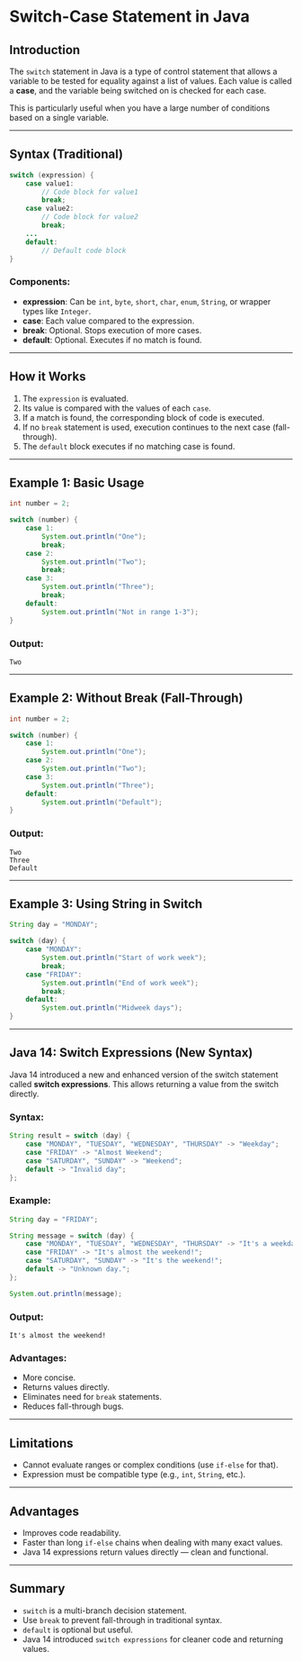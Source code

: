 
# Switch-Case Statement in Java

## Introduction

The `switch` statement in Java is a type of control statement that allows a variable to be tested for equality against a list of values. Each value is called a **case**, and the variable being switched on is checked for each case.

This is particularly useful when you have a large number of conditions based on a single variable.

---

## Syntax (Traditional)

```java
switch (expression) {
    case value1:
        // Code block for value1
        break;
    case value2:
        // Code block for value2
        break;
    ...
    default:
        // Default code block
}
```

### Components:
- **expression**: Can be `int`, `byte`, `short`, `char`, `enum`, `String`, or wrapper types like `Integer`.
- **case**: Each value compared to the expression.
- **break**: Optional. Stops execution of more cases.
- **default**: Optional. Executes if no match is found.

---

## How it Works

1. The `expression` is evaluated.
2. Its value is compared with the values of each `case`.
3. If a match is found, the corresponding block of code is executed.
4. If no `break` statement is used, execution continues to the next case (fall-through).
5. The `default` block executes if no matching case is found.

---

## Example 1: Basic Usage

```java
int number = 2;

switch (number) {
    case 1:
        System.out.println("One");
        break;
    case 2:
        System.out.println("Two");
        break;
    case 3:
        System.out.println("Three");
        break;
    default:
        System.out.println("Not in range 1-3");
}
```

### Output:
```
Two
```

---

## Example 2: Without Break (Fall-Through)

```java
int number = 2;

switch (number) {
    case 1:
        System.out.println("One");
    case 2:
        System.out.println("Two");
    case 3:
        System.out.println("Three");
    default:
        System.out.println("Default");
}
```

### Output:
```
Two
Three
Default
```

---

## Example 3: Using String in Switch

```java
String day = "MONDAY";

switch (day) {
    case "MONDAY":
        System.out.println("Start of work week");
        break;
    case "FRIDAY":
        System.out.println("End of work week");
        break;
    default:
        System.out.println("Midweek days");
}
```

---

## Java 14: Switch Expressions (New Syntax)

Java 14 introduced a new and enhanced version of the switch statement called **switch expressions**. This allows returning a value from the switch directly.

### Syntax:

```java
String result = switch (day) {
    case "MONDAY", "TUESDAY", "WEDNESDAY", "THURSDAY" -> "Weekday";
    case "FRIDAY" -> "Almost Weekend";
    case "SATURDAY", "SUNDAY" -> "Weekend";
    default -> "Invalid day";
};
```

### Example:

```java
String day = "FRIDAY";

String message = switch (day) {
    case "MONDAY", "TUESDAY", "WEDNESDAY", "THURSDAY" -> "It's a weekday.";
    case "FRIDAY" -> "It's almost the weekend!";
    case "SATURDAY", "SUNDAY" -> "It's the weekend!";
    default -> "Unknown day.";
};

System.out.println(message);
```

### Output:
```
It's almost the weekend!
```

### Advantages:
- More concise.
- Returns values directly.
- Eliminates need for `break` statements.
- Reduces fall-through bugs.

---

## Limitations

- Cannot evaluate ranges or complex conditions (use `if-else` for that).
- Expression must be compatible type (e.g., `int`, `String`, etc.).

---

## Advantages

- Improves code readability.
- Faster than long `if-else` chains when dealing with many exact values.
- Java 14 expressions return values directly — clean and functional.

---

## Summary

- `switch` is a multi-branch decision statement.
- Use `break` to prevent fall-through in traditional syntax.
- `default` is optional but useful.
- Java 14 introduced `switch expressions` for cleaner code and returning values.

